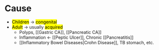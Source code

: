 # Cause
- <mark class="hltr-comment">Children</mark> → <mark class="hltr-comment">congenital</mark>
- <mark class="hltr-pink">Adult</mark> → usually <mark class="hltr-pink">acquired</mark>
	- Polyps, [[Gastric CA]], [[Pancreatic CA]]
	- Inflammation ← [[Peptic Ulcer]], Chronic [[Pancreatitis]]
	- [[Inflammatory Bowel Diseases|Crohn Disease]], TB stomach, etc.

